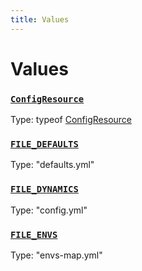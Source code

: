 ```yaml
---
title: Values
---
```

# Values 

### [`ConfigResource`](https://github.com/dxos/dxos/blob/516b7546a/packages/sdk/config/src/config.ts#L119)
Type: typeof [ConfigResource](/api/@dxos/config/values#ConfigResource)



### [`FILE_DEFAULTS`](https://github.com/dxos/dxos/blob/516b7546a/packages/sdk/config/src/types.ts#L7)
Type: "defaults.yml"



### [`FILE_DYNAMICS`](https://github.com/dxos/dxos/blob/516b7546a/packages/sdk/config/src/types.ts#L9)
Type: "config.yml"



### [`FILE_ENVS`](https://github.com/dxos/dxos/blob/516b7546a/packages/sdk/config/src/types.ts#L8)
Type: "envs-map.yml"



